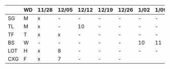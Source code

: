 
|     | WD |11/28|12/05|12/12|12/19|12/26| 1/02| 1/09| 1/16| 1/23|
|-----|----|-----|-----|-----|-----|-----|-----|-----|-----|-----|
| SG  | M  | x   | -   | -   | -   | -   | -   | -   | -   | 9   |
| TL  | M  | x   | -   | 10  | -   | -   | -   | -   | 11  |     |
| TF  | T  | x   | x   | -   | -   | -   | -   | -   | -   | 10  |
| BS  | W  | -   | -   | -   | -   | -   | 10  | 11  | 12  | 13  |
| LOT | H  | x   | 8   | -   | -   | -   | -   | -   | -   | 9   |
| CXG | F  | x   | 7   | -   | -   | -   |     |     |     |     |
